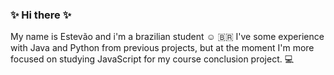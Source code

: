 ### :sparkles: Hi there :sparkles:
 
My name is Estevão and i'm a brazilian student :relaxed: :brazil:
I've some experience with Java and Python from previous projects, but at the moment I'm more focused on studying JavaScript for my course conclusion project. :computer:

<!--
**tevodot/tevodot** is a ✨ _special_ ✨ repository because its `README.md` (this file) appears on your GitHub profile.

Here are some ideas to get you started:

- 🔭 I’m currently working on ...
- 🌱 I’m currently learning JavaScript
- 👯 I’m looking to collaborate on ...
- 🤔 I’m looking for help with ...
- 💬 Ask me about ...
- 📫 How to reach me: ...
- 😄 Pronouns: ...
- ⚡ Fun fact: ...
-->
